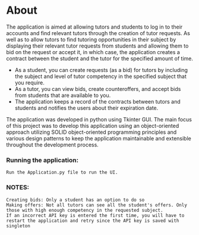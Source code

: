 
# About

The application is aimed at allowing tutors and students to log in to their accounts and find relevant tutors through the creation of tutor requests. As well as to allow tutors to find tutoring opportunities in their subject by displaying their relevant tutor requests from students and allowing them to bid on the request or accept it, in which case, the application creates a contract between the student and the tutor for the specified amount of time.
	
- As a student, you can create requests (as a bid) for tutors by including the subject and level of tutor competency in the specified subject that you require.
- As a tutor, you can view bids, create counteroffers, and accept bids from students that are available to you.
- The application keeps a record of the contracts between tutors and students and notifies the users about their expiration date.
	
The application was developed in python using Tkinter GUI. The main focus of this project was to develop this application using an object-oriented approach utilizing SOLID object-oriented programming principles and various design patterns to keep the application maintainable and extensible throughout the development process.


### Running the application:

	Run the Application.py file to run the UI.



### NOTES:

	Creating bids: Only a student has an option to do so
	Making offers: Not all tutors can see all the student's offers. Only those with high enough competency in the requested subject.
	If an incorrect API key is entered the first time, you will have to restart the application and retry since the API key is saved with singleton

